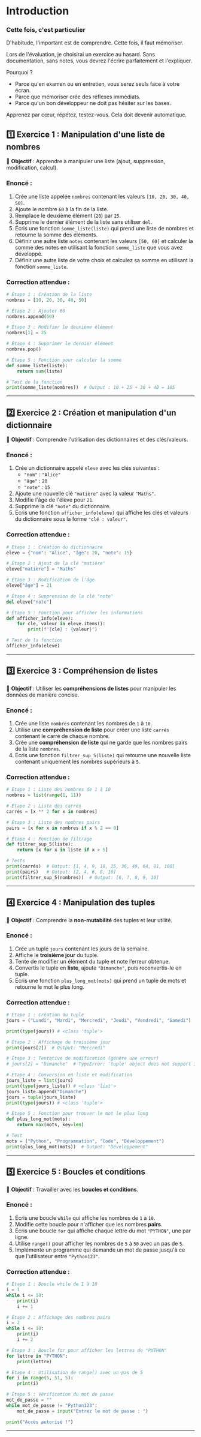 # Introduction

### **Cette fois, c'est particulier**  

D'habitude, l'important est de comprendre. Cette fois, il faut mémoriser.  

Lors de l'évaluation, je choisirai un exercice au hasard. Sans documentation, sans notes, vous devrez l'écrire parfaitement et l'expliquer.  

Pourquoi ?  
- Parce qu'en examen ou en entretien, vous serez seuls face à votre écran.  
- Parce que mémoriser crée des réflexes immédiats.  
- Parce qu'un bon développeur ne doit pas hésiter sur les bases.  

Apprenez par cœur, répétez, testez-vous. Cela doit devenir automatique.



## **1️⃣ Exercice 1 : Manipulation d'une liste de nombres**
📌 **Objectif** : Apprendre à manipuler une liste (ajout, suppression, modification, calcul).

### **Enoncé :**
1. Crée une liste appelée `nombres` contenant les valeurs `[10, 20, 30, 40, 50]`.
2. Ajoute le nombre `60` à la fin de la liste.
3. Remplace le deuxième élément (`20`) par `25`.
4. Supprime le dernier élément de la liste sans utiliser `del`.
5. Écris une fonction `somme_liste(liste)` qui prend une liste de nombres et retourne la somme des éléments.
6. Définir une autre liste `notes` contenant les valeurs `[50, 60]` et calculer la somme des notes en utilisant la fonction `somme_liste` que vous avez développé.
7. Définir une autre liste de votre choix et calculez sa somme en utilisant la fonction `somme_liste`.

### **Correction attendue :**
```python
# Étape 1 : Création de la liste
nombres = [10, 20, 30, 40, 50]

# Étape 2 : Ajouter 60
nombres.append(60)

# Étape 3 : Modifier le deuxième élément
nombres[1] = 25

# Étape 4 : Supprimer le dernier élément
nombres.pop()

# Étape 5 : Fonction pour calculer la somme
def somme_liste(liste):
    return sum(liste)

# Test de la fonction
print(somme_liste(nombres))  # Output : 10 + 25 + 30 + 40 = 105
```
---

## **2️⃣ Exercice 2 : Création et manipulation d'un dictionnaire**
📌 **Objectif** : Comprendre l'utilisation des dictionnaires et des clés/valeurs.

### **Enoncé :**
1. Crée un dictionnaire appelé `eleve` avec les clés suivantes :
   - `"nom"` : `"Alice"`
   - `"âge"` : `20`
   - `"note"` : `15`
2. Ajoute une nouvelle clé `"matière"` avec la valeur `"Maths"`.
3. Modifie l'âge de l'élève pour `21`.
4. Supprime la clé `"note"` du dictionnaire.
5. Écris une fonction `afficher_info(eleve)` qui affiche les clés et valeurs du dictionnaire sous la forme `"clé : valeur"`.

### **Correction attendue :**
```python
# Étape 1 : Création du dictionnaire
eleve = {"nom": "Alice", "âge": 20, "note": 15}

# Étape 2 : Ajout de la clé "matière"
eleve["matière"] = "Maths"

# Étape 3 : Modification de l'âge
eleve["âge"] = 21

# Étape 4 : Suppression de la clé "note"
del eleve["note"]

# Étape 5 : Fonction pour afficher les informations
def afficher_info(eleve):
    for cle, valeur in eleve.items():
        print(f"{cle} : {valeur}")

# Test de la fonction
afficher_info(eleve)
```
---

## **3️⃣ Exercice 3 : Compréhension de listes**
📌 **Objectif** : Utiliser les **compréhensions de listes** pour manipuler les données de manière concise.

### **Enoncé :**
1. Crée une liste `nombres` contenant les nombres de `1` à `10`.
2. Utilise une **compréhension de liste** pour créer une liste `carrés` contenant le carré de chaque nombre.
3. Crée une **compréhension de liste** qui ne garde que les nombres pairs de la liste `nombres`.
4. Écris une fonction `filtrer_sup_5(liste)` qui retourne une nouvelle liste contenant uniquement les nombres supérieurs à `5`.

### **Correction attendue :**
```python
# Étape 1 : Liste des nombres de 1 à 10
nombres = list(range(1, 11))

# Étape 2 : Liste des carrés
carrés = [x ** 2 for x in nombres]

# Étape 3 : Liste des nombres pairs
pairs = [x for x in nombres if x % 2 == 0]

# Étape 4 : Fonction de filtrage
def filtrer_sup_5(liste):
    return [x for x in liste if x > 5]

# Tests
print(carrés)  # Output: [1, 4, 9, 16, 25, 36, 49, 64, 81, 100]
print(pairs)   # Output: [2, 4, 6, 8, 10]
print(filtrer_sup_5(nombres))  # Output: [6, 7, 8, 9, 10]
```
---

## **4️⃣ Exercice 4 : Manipulation des tuples**
📌 **Objectif** : Comprendre la **non-mutabilité** des tuples et leur utilité.

### **Enoncé :**
1. Crée un tuple `jours` contenant les jours de la semaine.
2. Affiche le **troisième jour** du tuple.
3. Tente de modifier un élément du tuple et note l’erreur obtenue.
4. Convertis le tuple en **liste**, ajoute `"Dimanche"`, puis reconvertis-le en tuple.
5. Écris une fonction `plus_long_mot(mots)` qui prend un tuple de mots et retourne le mot le plus long.

### **Correction attendue :**
```python
# Étape 1 : Création du tuple
jours = ("Lundi", "Mardi", "Mercredi", "Jeudi", "Vendredi", "Samedi")

print(type(jours)) # <class 'tuple'>

# Étape 2 : Affichage du troisième jour
print(jours[2])  # Output: "Mercredi"

# Étape 3 : Tentative de modification (génère une erreur)
# jours[2] = "Dimanche"  # TypeError: 'tuple' object does not support item assignment

# Étape 4 : Conversion en liste et modification
jours_liste = list(jours)
print(type(jours_liste)) # <class 'list'>
jours_liste.append("Dimanche")
jours = tuple(jours_liste)
print(type(jours)) # <class 'tuple'>

# Étape 5 : Fonction pour trouver le mot le plus long
def plus_long_mot(mots):
    return max(mots, key=len)

# Test
mots = ("Python", "Programmation", "Code", "Développement")
print(plus_long_mot(mots))  # Output: "Développement"
```
---

## **5️⃣ Exercice 5 : Boucles et conditions**
📌 **Objectif** : Travailler avec les **boucles et conditions**.

### **Enoncé :**
1. Écris une boucle `while` qui affiche les nombres de `1` à `10`.
2. Modifie cette boucle pour n'afficher que les nombres **pairs**.
3. Écris une boucle `for` qui affiche chaque lettre du mot `"PYTHON"`, une par ligne.
4. Utilise `range()` pour afficher les nombres de `5` à `50` avec un pas de `5`.
5. Implémente un programme qui demande un mot de passe jusqu'à ce que l'utilisateur entre `"Python123"`.

### **Correction attendue :**
```python
# Étape 1 : Boucle while de 1 à 10
i = 1
while i <= 10:
    print(i)
    i += 1

# Étape 2 : Affichage des nombres pairs
i = 2
while i <= 10:
    print(i)
    i += 2

# Étape 3 : Boucle for pour afficher les lettres de "PYTHON"
for lettre in "PYTHON":
    print(lettre)

# Étape 4 : Utilisation de range() avec un pas de 5
for i in range(5, 51, 5):
    print(i)

# Étape 5 : Vérification du mot de passe
mot_de_passe = ""
while mot_de_passe != "Python123":
    mot_de_passe = input("Entrez le mot de passe : ")

print("Accès autorisé !")
```
---
